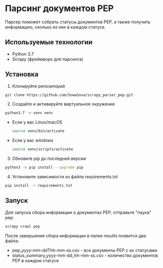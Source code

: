 # Парсинг документов PEP

Парсер поможет собрать статусы документов PEP, а также получить информацию, сколько из них в каждом статусе.

## Используемые технологии

 - Python 3.7
 - Scrapy (фреймворк для парсинга)
 
## Установка

1. Клонируйте репозиторий
```bash
git clone https://github.com/SowaSova/scrapy_parser_pep.git
```

2. Создайте и активируйте виртуальное окружение
```bash
python3.7 -m venv venv
```

* Если у вас Linux/macOS

    ```bash
    source venv/bin/activate
    ```

* Если у вас windows

    ```bash
    source venv/scripts/activate
    ```

3. Обновите pip до последней версии
```bash
python3 -m pip install --upgrade pip
```

4. Установите зависимости из файла requirements.txt
```bash
pip install -r requirements.txt
```


## Запуск

Для запуска сбора информации о документах PEP, отправьте "паука" pep:
```bash
scrapy crawl pep
```

После завершения сбора информации в папке results появится два файла:
* pep_yyyy-mm-ddThh-mm-ss.csv - все документы PEP с их статусами
* status_summary_yyyy-mm-dd_hh-mm-ss.csv - количество документов PEP 
в каждом статусе
